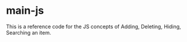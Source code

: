 # main-js
This is a reference code for the JS concepts of Adding, Deleting, Hiding, Searching an item.
